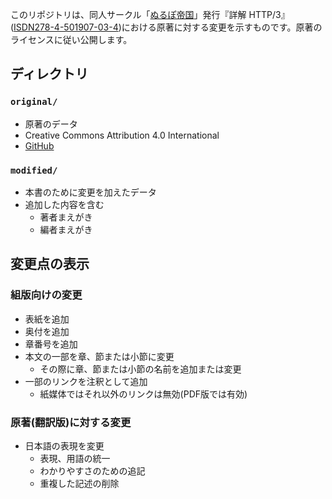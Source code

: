 このリポジトリは、同人サークル「[ぬるぽ帝国](https://nullpo-t.net)」発行『詳解 HTTP/3』([ISDN278-4-501907-03-4](https://isdn.jp/2784501907034))における原著に対する変更を示すものです。原著のライセンスに従い公開します。

## ディレクトリ

### `original/`

- 原著のデータ
- Creative Commons Attribution 4.0 International
- [GitHub](https://github.com/bagder/http3-explained/tree/d2a2fe2712022eabcbde951afbb08734551745e2)

### `modified/`

- 本書のために変更を加えたデータ
- 追加した内容を含む
    - 著者まえがき
    - 編者まえがき

## 変更点の表示

### 組版向けの変更

- 表紙を追加
- 奥付を追加
- 章番号を追加
- 本文の一部を章、節または小節に変更
    - その際に章、節または小節の名前を追加または変更
- 一部のリンクを注釈として追加
    - 紙媒体ではそれ以外のリンクは無効(PDF版では有効)

### 原著(翻訳版)に対する変更

- 日本語の表現を変更
    - 表現、用語の統一
    - わかりやすさのための追記
    - 重複した記述の削除
